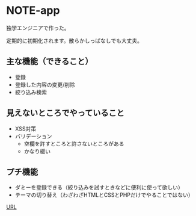 # NOTE-app
独学エンジニアで作った。

定期的に初期化されます。散らかしっぱなしでも大丈夫。

## 主な機能（できること）
* 登録
* 登録した内容の変更/削除
* 絞り込み検索

## 見えないところでやっていること
* XSS対策
* バリデーション
  * 空欄を許すところと許さないところがある
  * かなり緩い

## プチ機能
* ダミーを登録できる（絞り込みを試すときなどに便利に使って欲しい）
* テーマの切り替え（わざわざHTMLとCSSとPHPだけでやることではない）

[URL](https://mynote-first.herokuapp.com)
